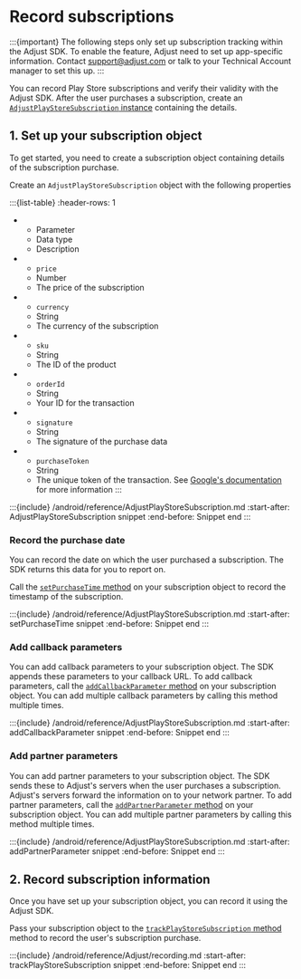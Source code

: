 # Record subscriptions

:::{important}
The following steps only set up subscription tracking within the Adjust SDK. To enable the feature, Adjust need to set up app-specific information. Contact <support@adjust.com> or talk to your Technical Account manager to set this up.
:::

You can record Play Store subscriptions and verify their validity with the Adjust SDK. After the user purchases a subscription, create an [`AdjustPlayStoreSubscription` instance](/android/reference/AdjustPlayStoreSubscription) containing the details.

## 1. Set up your subscription object

To get started, you need to create a subscription object containing details of the subscription purchase.

Create an `AdjustPlayStoreSubscription` object with the following properties

:::{list-table}
:header-rows: 1

* - Parameter
   - Data type
   - Description
* - `price`
   - Number
   - The price of the subscription
* - `currency`
   - String
   - The currency of the subscription
* - `sku`
   - String
   -  The ID of the product
* - `orderId`
   - String
   - Your ID for the transaction
* - `signature`
   - String
   - The signature of the purchase data
* - `purchaseToken`
   - String
   - The unique token of the transaction. See [Google's documentation](https://developer.android.com/reference/com/android/billingclient/api/Purchase#getPurchaseToken()) for more information
:::

:::{include} /android/reference/AdjustPlayStoreSubscription.md
:start-after: AdjustPlayStoreSubscription snippet
:end-before: Snippet end
:::

### Record the purchase date

You can record the date on which the user purchased a subscription. The SDK returns this data for you to report on.

Call the [`setPurchaseTime` method](#android-setpurchasetime-invocation) on your subscription object to record the timestamp of the subscription.

:::{include} /android/reference/AdjustPlayStoreSubscription.md
:start-after: setPurchaseTime snippet
:end-before: Snippet end
:::

### Add callback parameters

You can add callback parameters to your subscription object. The SDK appends these parameters to your callback URL. To add callback parameters, call the [`addCallbackParameter` method](#android-adjustplaystoresubscription-addcallbackparameter-invocation) on your subscription object. You can add multiple callback parameters by calling this method multiple times.

:::{include} /android/reference/AdjustPlayStoreSubscription.md
:start-after: addCallbackParameter snippet
:end-before: Snippet end
:::

### Add partner parameters

You can add partner parameters to your subscription object. The SDK sends these to Adjust's servers when the user purchases a subscription. Adjust's servers forward the information on to your network partner. To add partner parameters, call the [`addPartnerParameter` method](#android-adjustplaystoresubscription-addpartnerparameter-invocation) on your subscription object. You can add multiple partner parameters by calling this method multiple times.

:::{include} /android/reference/AdjustPlayStoreSubscription.md
:start-after: addPartnerParameter snippet
:end-before: Snippet end
:::

## 2. Record subscription information

Once you have set up your subscription object, you can record it using the Adjust SDK.

Pass your subscription object to the [`trackPlayStoreSubscription` method](#android-trackplaystoresubscription-invocation) method to record the user's subscription purchase.

:::{include} /android/reference/Adjust/recording.md
:start-after: trackPlayStoreSubscription snippet
:end-before: Snippet end
:::
